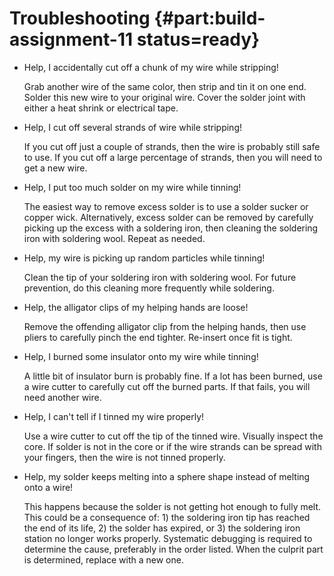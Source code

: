 # Troubleshooting {#part:build-assignment-11 status=ready}

- Help, I accidentally cut off a chunk of my wire while stripping!

  Grab another wire of the same color, then strip and tin it on one end. Solder this new wire to your original wire. Cover the solder joint with either a heat shrink or electrical tape.
  
- Help, I cut off several strands of wire while stripping!

  If you cut off just a couple of strands, then the wire is probably still safe to use. If you cut off a large percentage of strands, then you will need to get a new wire.

- Help, I put too much solder on my wire while tinning!

  The easiest way to remove excess solder is to use a solder sucker or copper wick. Alternatively, excess solder can be removed by carefully picking up the excess with a soldering iron, then cleaning the soldering iron with soldering wool. Repeat as needed.

- Help, my wire is picking up random particles while tinning!

  Clean the tip of your soldering iron with soldering wool. For future prevention, do this cleaning more frequently while soldering.

- Help, the alligator clips of my helping hands are loose!

  Remove the offending alligator clip from the helping hands, then use pliers to carefully pinch the end tighter. Re-insert once fit is tight.

- Help, I burned some insulator onto my wire while tinning!

  A little bit of insulator burn is probably fine. If a lot has been burned, use a wire cutter to carefully cut off the burned parts. If that fails, you will need another wire.

- Help, I can't tell if I tinned my wire properly!

  Use a wire cutter to cut off the tip of the tinned wire. Visually inspect the core. If solder is not in the core or if the wire strands can be spread with your fingers, then the wire is not tinned properly.

- Help, my solder keeps melting into a sphere shape instead of melting onto a wire!

  This happens because the solder is not getting hot enough to fully melt. This could be a consequence of: 1) the soldering iron tip has reached the end of its life, 2) the solder has expired, or 3) the soldering iron station no longer works properly. Systematic debugging is required to determine the cause, preferably in the order listed. When the culprit part is determined, replace with a new one.

